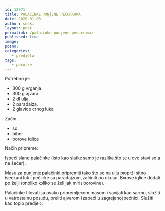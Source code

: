```yaml
---
id: 12971
title: PALAČINKE PUNjENE PEČURKAMA
date: 2020-01-03
author: sneki
layout: post
permalink: /palacinke-punjene-pecurkama/
published: true
image: 
posno: 
categories:
   - predjela
tags:
   - pečurke
---
```

Potrebno je:

* 300 g vrganja
* 300 g ajvara
* 2 dl ulja,
* 2 paradajza,
* 2 glavice crnog luka 

Začin:

* so 
* biber
* borove iglice

Način pripreme:

Ispeći slane palačinke (isto kao slatke samo je razlika što se u ove stavi so a ne šećer). 

Masu za punjenje palačinki pripremiti tako što se na ulju proprži sitno iseckani luk i pečurke sa paradajzom, začiniti po ukusu. Borove iglice dodati po želji (onoliko koliko se želi jak miris borovine). 

Palačinke filovati sa ovako pripremljenom masom i savijati kao sarmu, složiti u vatrostalnu posudu, preliti ajvarom i zapeći u zagrejanoj pećnici. Služiti kao toplo predjelo.

  

